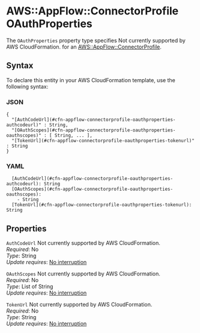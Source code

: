 # AWS::AppFlow::ConnectorProfile OAuthProperties<a name="aws-properties-appflow-connectorprofile-oauthproperties"></a>

<a name="aws-properties-appflow-connectorprofile-oauthproperties-description"></a>The `OAuthProperties` property type specifies Not currently supported by AWS CloudFormation\. for an [AWS::AppFlow::ConnectorProfile](aws-resource-appflow-connectorprofile.md)\.

## Syntax<a name="aws-properties-appflow-connectorprofile-oauthproperties-syntax"></a>

To declare this entity in your AWS CloudFormation template, use the following syntax:

### JSON<a name="aws-properties-appflow-connectorprofile-oauthproperties-syntax.json"></a>

```
{
  "[AuthCodeUrl](#cfn-appflow-connectorprofile-oauthproperties-authcodeurl)" : String,
  "[OAuthScopes](#cfn-appflow-connectorprofile-oauthproperties-oauthscopes)" : [ String, ... ],
  "[TokenUrl](#cfn-appflow-connectorprofile-oauthproperties-tokenurl)" : String
}
```

### YAML<a name="aws-properties-appflow-connectorprofile-oauthproperties-syntax.yaml"></a>

```
  [AuthCodeUrl](#cfn-appflow-connectorprofile-oauthproperties-authcodeurl): String
  [OAuthScopes](#cfn-appflow-connectorprofile-oauthproperties-oauthscopes): 
    - String
  [TokenUrl](#cfn-appflow-connectorprofile-oauthproperties-tokenurl): String
```

## Properties<a name="aws-properties-appflow-connectorprofile-oauthproperties-properties"></a>

`AuthCodeUrl`  <a name="cfn-appflow-connectorprofile-oauthproperties-authcodeurl"></a>
Not currently supported by AWS CloudFormation\.  
*Required*: No  
*Type*: String  
*Update requires*: [No interruption](https://docs.aws.amazon.com/AWSCloudFormation/latest/UserGuide/using-cfn-updating-stacks-update-behaviors.html#update-no-interrupt)

`OAuthScopes`  <a name="cfn-appflow-connectorprofile-oauthproperties-oauthscopes"></a>
Not currently supported by AWS CloudFormation\.  
*Required*: No  
*Type*: List of String  
*Update requires*: [No interruption](https://docs.aws.amazon.com/AWSCloudFormation/latest/UserGuide/using-cfn-updating-stacks-update-behaviors.html#update-no-interrupt)

`TokenUrl`  <a name="cfn-appflow-connectorprofile-oauthproperties-tokenurl"></a>
Not currently supported by AWS CloudFormation\.  
*Required*: No  
*Type*: String  
*Update requires*: [No interruption](https://docs.aws.amazon.com/AWSCloudFormation/latest/UserGuide/using-cfn-updating-stacks-update-behaviors.html#update-no-interrupt)